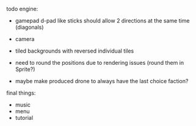 todo engine:
- gamepad d-pad like sticks should allow 2 directions at the same time (diagonals)
- camera
- tiled backgrounds with reversed individual tiles
- need to round the positions due to rendering issues (round them in Sprite?)

- maybe make produced drone to always have the last choice faction?

final things:
- music
- menu
- tutorial

